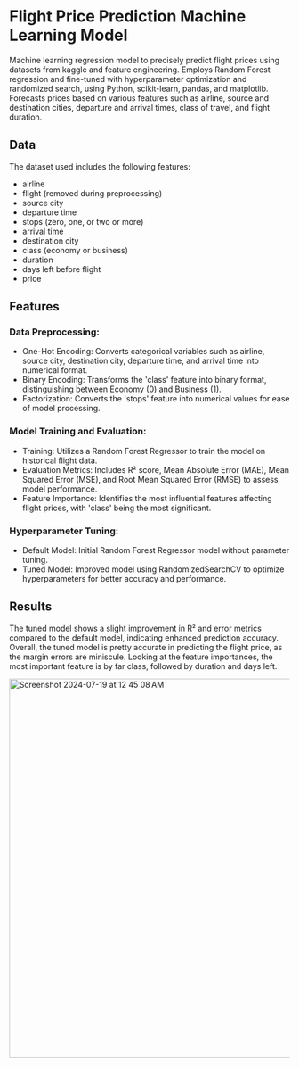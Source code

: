 # Flight Price Prediction Machine Learning Model
Machine learning regression model to precisely predict flight prices using datasets from kaggle and feature engineering. Employs Random Forest regression and fine-tuned with hyperparameter optimization and randomized search, using Python, scikit-learn, pandas, and matplotlib. Forecasts prices based on various features such as airline, source and destination cities, departure and arrival times, class of travel, and flight duration.

## Data
The dataset used includes the following features:
* airline
* flight (removed during preprocessing)
* source city
* departure time
* stops (zero, one, or two or more)
* arrival time
* destination city
* class (economy or business)
* duration
* days left before flight
* price

## Features
### Data Preprocessing:
* One-Hot Encoding: Converts categorical variables such as airline, source city, destination city, departure time, and arrival time into numerical format.
* Binary Encoding: Transforms the 'class' feature into binary format, distinguishing between Economy (0) and Business (1).
* Factorization: Converts the 'stops' feature into numerical values for ease of model processing.

### Model Training and Evaluation:
* Training: Utilizes a Random Forest Regressor to train the model on historical flight data.
* Evaluation Metrics: Includes R² score, Mean Absolute Error (MAE), Mean Squared Error (MSE), and Root Mean Squared Error (RMSE) to assess model performance.
* Feature Importance: Identifies the most influential features affecting flight prices, with 'class' being the most significant.

### Hyperparameter Tuning:
* Default Model: Initial Random Forest Regressor model without parameter tuning.
* Tuned Model: Improved model using RandomizedSearchCV to optimize hyperparameters for better accuracy and performance.

## Results
The tuned model shows a slight improvement in R² and error metrics compared to the default model, indicating enhanced prediction accuracy. Overall, the tuned model is pretty accurate in predicting the flight price, as the margin errors are miniscule. Looking at the feature importances, the most important feature is by far class, followed by duration and days left.

<img width="680" alt="Screenshot 2024-07-19 at 12 45 08 AM" src="https://github.com/user-attachments/assets/b15b8286-498a-413a-8222-4a91f2f45c7c">
